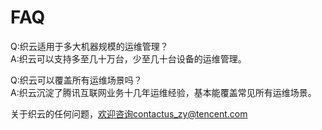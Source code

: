 # FAQ #


Q:织云适用于多大机器规模的运维管理？  
A:织云可以支持多至几十万台，少至几十台设备的运维管理。

Q:织云可以覆盖所有运维场景吗？  
A:织云沉淀了腾讯互联网业务十几年运维经验，基本能覆盖常见所有运维场景。


关于织云的任何问题，欢迎咨询contactus_zy@tencent.com